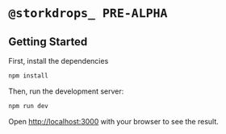# `@storkdrops_ PRE-ALPHA`

<!-- @TODO -->

## Getting Started

First, install the dependencies

```bash
npm install
```

Then, run the development server:

```bash
npm run dev
```

Open [http://localhost:3000](http://localhost:3000) with your browser to see the result.
